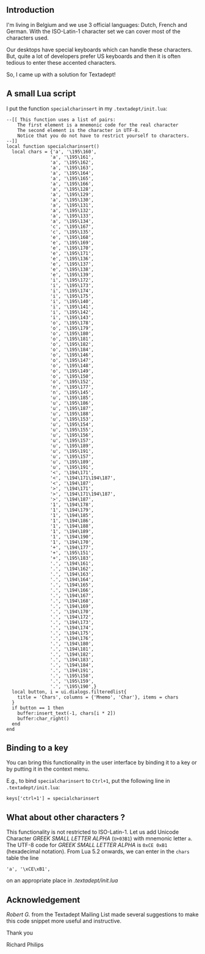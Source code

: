 ## Introduction

I'm living in Belgium and we use 3 official languages: Dutch, French and German. With the ISO-Latin-1 character set we can cover most of the characters used.

Our desktops have special keyboards which can handle these characters. But, quite a lot of developers prefer US keyboards and then it is often tedious to enter these accented characters.

So, I came up with a solution for Textadept!

## A small Lua script

I put the function `specialcharinsert` in my `.textadept/init.lua`:

    --[[ This function uses a list of pairs:
        The first element is a mnemonic code for the real character
        The second element is the character in UTF-8.
        Notice that you do not have to restrict yourself to characters.
    --]]
    local function specialcharinsert()
      local chars = {'a', '\195\160',
                    'a', '\195\161',
                    'a', '\195\162',
                    'a', '\195\163',
                    'a', '\195\164',
                    'a', '\195\165',
                    'a', '\195\166',
                    'a', '\195\128',
                    'a', '\195\129',
                    'a', '\195\130',
                    'a', '\195\131',
                    'a', '\195\132',
                    'a', '\195\133',
                    'a', '\195\134',
                    'c', '\195\167',
                    'c', '\195\135',
                    'e', '\195\168',
                    'e', '\195\169',
                    'e', '\195\170',
                    'e', '\195\171',
                    'e', '\195\136',
                    'e', '\195\137',
                    'e', '\195\138',
                    'e', '\195\139',
                    'i', '\195\172',
                    'i', '\195\173',
                    'i', '\195\174',
                    'i', '\195\175',
                    'i', '\195\140',
                    'i', '\195\141',
                    'i', '\195\142',
                    'i', '\195\143',
                    'o', '\195\178',
                    'o', '\195\179',
                    'o', '\195\180',
                    'o', '\195\181',
                    'o', '\195\182',
                    'o', '\195\184',
                    'o', '\195\146',
                    'o', '\195\147',
                    'o', '\195\148',
                    'o', '\195\149',
                    'o', '\195\150',
                    'o', '\195\152',
                    'n', '\195\177',
                    'n', '\195\145',
                    'u', '\195\185',
                    'u', '\195\186',
                    'u', '\195\187',
                    'u', '\195\188',
                    'u', '\195\153',
                    'u', '\195\154',
                    'u', '\195\155',
                    'u', '\195\156',
                    'u', '\195\157',
                    'u', '\195\189',
                    'u', '\195\191',
                    'u', '\195\157',
                    'u', '\195\189',
                    'u', '\195\191',
                    '<', '\194\171',
                    '<', '\194\171\194\187',
                    '<', '\194\187',
                    '>', '\194\171',
                    '>', '\194\171\194\187',
                    '>', '\194\187',
                    '1', '\194\178',
                    '1', '\194\179',
                    '1', '\194\185',
                    '1', '\194\186',
                    '1', '\194\188',
                    '1', '\194\189',
                    '1', '\194\190',
                    '1', '\194\170',
                    '+', '\194\177',
                    '+', '\195\151',
                    '+', '\195\183',
                    '.', '\194\161',
                    '.', '\194\162',
                    '.', '\194\163',
                    '.', '\194\164',
                    '.', '\194\165',
                    '.', '\194\166',
                    '.', '\194\167',
                    '.', '\194\168',
                    '.', '\194\169',
                    '.', '\194\170',
                    '.', '\194\172',
                    '.', '\194\173',
                    '.', '\194\174',
                    '.', '\194\175',
                    '.', '\194\176',
                    '.', '\194\180',
                    '.', '\194\181',
                    '.', '\194\182',
                    '.', '\194\183',
                    '.', '\194\184',
                    '.', '\194\191',
                    '.', '\195\158',
                    '.', '\195\159',
                    '.', '\195\190',}
      local button, i = ui.dialogs.filteredlist{
        title = 'Chars', columns = {'Mnemo', 'Char'}, items = chars
      }
      if button == 1 then
        buffer:insert_text(-1, chars[i * 2])
        buffer:char_right()
      end
    end

## Binding to a key

You can bring this functionality in the user interface by binding it to a key or by putting it in the context menu.

E.g., to bind `specialcharinsert` to `Ctrl+1`, put the following line in
`.textadept/init.lua`:

    keys['ctrl+1'] = specialcharinsert

## What about other characters ?

This functionality is not restricted to ISO-Latin-1. Let us add Unicode
Character *GREEK SMALL LETTER ALPHA* (`U+03B1`) with mnemonic letter `a`. The
UTF-8 code for *GREEK SMALL LETTER ALPHA* is `0xCE 0xB1` (hexadecimal notation).
From Lua 5.2 onwards, we can enter in the `chars` table the line

    'a', '\xCE\xB1',

on an appropriate place in *.textadept/init.lua*

## Acknowledgement

*Robert G.* from the Textadept Mailing List made several suggestions to make
this code snippet more useful and instructive.

Thank you

Richard Philips
